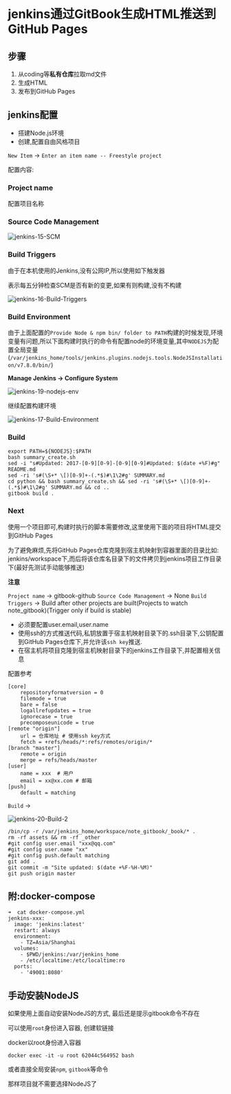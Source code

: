 # jenkins通过GitBook生成HTML推送到GitHub Pages

## 步骤

1. 从coding等**私有仓库**拉取md文件
2. 生成HTML
3. 发布到GitHub Pages

## jenkins配置

* 搭建Node.js环境
* 创建,配置自由风格项目

`New Item` -> `Enter an item name -- Freestyle project`

配置内容:

### Project name

配置项目名称

### Source Code Management

![jenkins-15-SCM](http://oi480zo5x.bkt.clouddn.com/jenkins-15-SCM.png)

### Build Triggers

由于在本机使用的Jenkins,没有公网IP,所以使用如下触发器

表示每五分钟检查SCM是否有新的变更,如果有则构建,没有不构建

![jenkins-16-Build-Triggers](http://oi480zo5x.bkt.clouddn.com/jenkins-16-Build-Triggers.png)

### Build Environment

由于上面配置的`Provide Node & npm bin/ folder to PATH`构建的时候发现,环境变量有问题,所以下面构建时执行的命令有配置node的环境变量,其中`NODEJS`为配置全局变量(`/var/jenkins_home/tools/jenkins.plugins.nodejs.tools.NodeJSInstallation/v7.8.0/bin/`)

**Manage Jenkins -> Configure System**

![jenkins-19-nodejs-env](http://oi480zo5x.bkt.clouddn.com/jenkins-19-nodejs-env.png)

继续配置构建环境

![jenkins-17-Build-Environment](http://oi480zo5x.bkt.clouddn.com/jenkins-17-Build-Environment.png)

### Build

```shell
export PATH=${NODEJS}:$PATH
bash summary_create.sh
sed -i "s#Updated: 2017-[0-9][0-9]-[0-9][0-9]#Updated: $(date +%F)#g" README.md
sed -ri 's#(\S+* \[)[0-9]+-(.*$)#\1\2#g' SUMMARY.md
cd python && bash summary_create.sh && sed -ri 's#(\S+* \[)[0-9]+-(.*$)#\1\2#g' SUMMARY.md && cd ..
gitbook build .
```

### Next

使用一个项目即可,构建时执行的脚本需要修改,这里使用下面的项目将HTML提交到GitHub Pages

为了避免麻烦,先将GitHub Pages仓库克隆到宿主机映射到容器里面的目录比如: jenkins/workspace下,而后将该仓库名目录下的文件拷贝到jenkins项目工作目录下(最好先测试手动能够推送)

**注意**

`Project name` -> gitbook-github
`Source Code Management` -> None
`Build Triggers` -> Build after other projects are built(Projects to watch note_gitbook)(Trigger only if build is stable)

* 必须要配置user.email,user.name
* 使用ssh的方式推送代码,私钥放置于宿主机映射目录下的.ssh目录下,公钥配置到GitHub Pages仓库下,并允许该`ssh key`推送.
* 在宿主机将项目克隆到宿主机映射目录下的jenkins工作目录下,并配置相关信息

配置参考

```shell
[core]
    repositoryformatversion = 0
    filemode = true
    bare = false
    logallrefupdates = true
    ignorecase = true
    precomposeunicode = true
[remote "origin"]
    url = 仓库地址 # 使用ssh key方式
    fetch = +refs/heads/*:refs/remotes/origin/*
[branch "master"]
    remote = origin
    merge = refs/heads/master
[user]
    name = xxx  # 用户
    email = xx@xx.com # 邮箱
[push]
    default = matching
```

`Build` ->

![jenkins-20-Build-2](http://oi480zo5x.bkt.clouddn.com/jenkins-20-Build-2.png)

```shell
/bin/cp -r /var/jenkins_home/workspace/note_gitbook/_book/* .
rm -rf assets && rm -rf _other
#git config user.email "xxx@qq.com"
#git config user.name "xx"
#git config push.default matching
git add .
git commit -m "Site updated: $(date +%F-%H-%M)"
git push origin master
```

## 附:docker-compose

```shell
➜  cat docker-compose.yml
jenkins-xxx:
  image: 'jenkins:latest'
  restart: always
  environment:
    - TZ=Asia/Shanghai
  volumes:
    - $PWD/jenkins:/var/jenkins_home
    - /etc/localtime:/etc/localtime:ro
  ports:
    - '49001:8080'
```

## 手动安装NodeJS

如果使用上面自动安装NodeJS的方式, 最后还是提示gitbook命令不存在

可以使用`root`身份进入容器, 创建软链接

docker以root身份进入容器

```shell
docker exec -it -u root 62044c564952 bash
```

或者直接全局安装`npm`, `gitbook`等命令

那样项目就不需要选择NodeJS了
